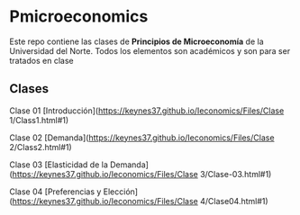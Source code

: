 # Pmicroeconomics

Este repo contiene las clases de **Principios de Microeconomía** de la Universidad del Norte. Todos los elementos son académicos y son para ser tratados en clase

## Clases

Clase 01 [Introducción](https://keynes37.github.io/Ieconomics/Files/Clase 1/Class1.html#1)

Clase 02 [Demanda](https://keynes37.github.io/Ieconomics/Files/Clase 2/Class2.html#1)

Clase 03 [Elasticidad de la Demanda](https://keynes37.github.io/Ieconomics/Files/Clase 3/Clase-03.html#1)

Clase 04 [Preferencias y Elección](https://keynes37.github.io/Ieconomics/Files/Clase 4/Clase04.html#1)
